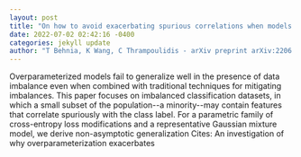 ```yaml
--- 
layout: post 
title: "On how to avoid exacerbating spurious correlations when models are overparameterized" 
date: 2022-07-02 02:42:16 -0400 
categories: jekyll update 
author: "T Behnia, K Wang, C Thrampoulidis - arXiv preprint arXiv:2206.12739, 2022" 
--- 
```

Overparameterized models fail to generalize well in the presence of data imbalance even when combined with traditional techniques for mitigating imbalances. This paper focuses on imbalanced classification datasets, in which a small subset of the population--a minority--may contain features that correlate spuriously with the class label. For a parametric family of cross-entropy loss modifications and a representative Gaussian mixture model, we derive non-asymptotic generalization Cites: An investigation of why overparameterization exacerbates